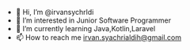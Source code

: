- 👋 Hi, I’m @irvansychrldi
- 👀 I’m interested in Junior Software Programmer
- 🌱 I’m currently learning Java,Kotlin,Laravel
- 📫 How to reach me irvan.syachrialdih@gmail.com

<!---
irvansychrldi/irvansychrldi is a ✨ special ✨ repository because its `README.md` (this file) appears on your GitHub profile.
You can click the Preview link to take a look at your changes.
--->
